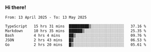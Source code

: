 ### Hi there!

<!--START_SECTION:waka-->

```txt
From: 13 April 2025 - To: 13 May 2025

TypeScript   15 hrs 31 mins  █████████▒░░░░░░░░░░░░░░░   37.16 %
Markdown     10 hrs 35 mins  ██████▒░░░░░░░░░░░░░░░░░░   25.35 %
Bash         4 hrs 4 mins    ██▒░░░░░░░░░░░░░░░░░░░░░░   09.76 %
JSON         2 hrs 43 mins   █▓░░░░░░░░░░░░░░░░░░░░░░░   06.53 %
Go           2 hrs 20 mins   █▒░░░░░░░░░░░░░░░░░░░░░░░   05.61 %
```

<!--END_SECTION:waka-->
